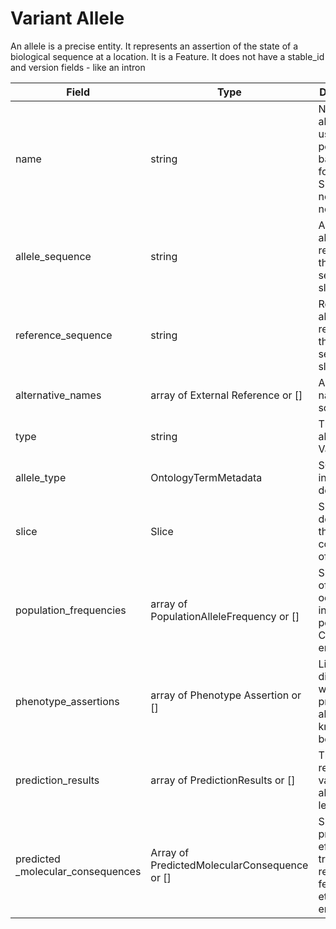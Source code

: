 # Variant Allele
An allele is a precise entity. It represents an assertion of the state of a biological sequence at a location. It is a Feature. 
It does not have a stable_id and version fields - like an intron

| Field             | Type            | Description
|-------------------|-----------------|---------------------
| name               | string         | Name of the allele - using position based format - SPDI (not necessarily normalised)
| allele_sequence    |  string               | Alternative allele with respect to this sequence/ slice
| reference_sequence |  string        | Reference allele with respect to this sequence/ slice
| alternative_names  | array of External Reference or [] | Alternative names + source info
| type               | string                     | This is always VariantAllele
| allele_type        | OntologyTermMetadata| SO type eg. insertion, deletion
| slice              | Slice                      | Slice describing the coordinates of the allele
| population_frequencies| array of PopulationAlleleFrequency or []| Shows rate of occurrence in different populations. Can be empty
| phenotype_assertions| array of Phenotype Assertion or []| Links to disease where the precise allele is known. Can be empty
| prediction_results | array of PredictionResults or []| These are results at variant allele/loci level CADD
| predicted _molecular_consequences| Array of PredictedMolecularConsequence or []| Shows predicted  effect on transcripts, regulatory features etc. Can be empty























